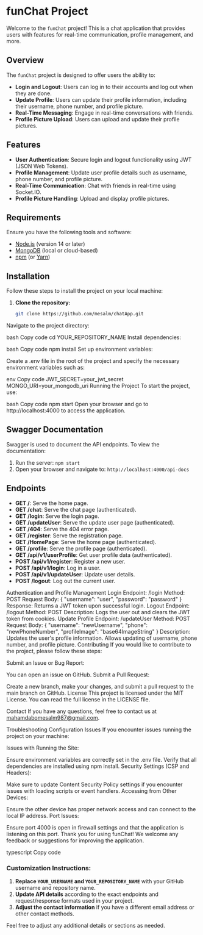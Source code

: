 # funChat Project

Welcome to the `funChat` project! This is a chat application that provides users with features for real-time communication, profile management, and more.

## Overview

The `funChat` project is designed to offer users the ability to:

- **Login and Logout**: Users can log in to their accounts and log out when they are done.
- **Update Profile**: Users can update their profile information, including their username, phone number, and profile picture.
- **Real-Time Messaging**: Engage in real-time conversations with friends.
- **Profile Picture Upload**: Users can upload and update their profile pictures.

## Features

- **User Authentication**: Secure login and logout functionality using JWT (JSON Web Tokens).
- **Profile Management**: Update user profile details such as username, phone number, and profile picture.
- **Real-Time Communication**: Chat with friends in real-time using Socket.IO.
- **Profile Picture Handling**: Upload and display profile pictures.

## Requirements

Ensure you have the following tools and software:

- [Node.js](https://nodejs.org/) (version 14 or later)
- [MongoDB](https://www.mongodb.com/) (local or cloud-based)
- [npm](https://www.npmjs.com/) (or [Yarn](https://yarnpkg.com/))

## Installation

Follow these steps to install the project on your local machine:

1. **Clone the repository:**

   ```bash
   git clone https://github.com/mesalm/chatApp.git
Navigate to the project directory:

bash
Copy code
cd YOUR_REPOSITORY_NAME
Install dependencies:

bash
Copy code
npm install
Set up environment variables:

Create a .env file in the root of the project and specify the necessary environment variables such as:

env
Copy code
JWT_SECRET=your_jwt_secret
MONGO_URI=your_mongodb_uri
Running the Project
To start the project, use:

bash
Copy code
npm start
Open your browser and go to http://localhost:4000 to access the application.
## Swagger Documentation

Swagger is used to document the API endpoints. To view the documentation:

1. Run the server: `npm start`
2. Open your browser and navigate to: `http://localhost:4000/api-docs`

## Endpoints

- **GET /**: Serve the home page.
- **GET /chat**: Serve the chat page (authenticated).
- **GET /login**: Serve the login page.
- **GET /updateUser**: Serve the update user page (authenticated).
- **GET /404**: Serve the 404 error page.
- **GET /register**: Serve the registration page.
- **GET /HomePage**: Serve the home page (authenticated).
- **GET /profile**: Serve the profile page (authenticated).
- **GET /api/v1/userProfile**: Get user profile data (authenticated).
- **POST /api/v1/register**: Register a new user.
- **POST /api/v1/login**: Log in a user.
- **POST /api/v1/updateUser**: Update user details.
- **POST /logout**: Log out the current user.

Authentication and Profile Management
Login
Endpoint: /login
Method: POST
Request Body: { "username": "user", "password": "password" }
Response: Returns a JWT token upon successful login.
Logout
Endpoint: /logout
Method: POST
Description: Logs the user out and clears the JWT token from cookies.
Update Profile
Endpoint: /updateUser
Method: POST
Request Body: { "username": "newUsername", "phone": "newPhoneNumber", "profileImage": "base64ImageString" }
Description: Updates the user's profile information. Allows updating of username, phone number, and profile picture.
Contributing
If you would like to contribute to the project, please follow these steps:

Submit an Issue or Bug Report:

You can open an issue on GitHub.
Submit a Pull Request:

Create a new branch, make your changes, and submit a pull request to the main branch on GitHub.
License
This project is licensed under the MIT License. You can read the full license in the LICENSE file.

Contact
If you have any questions, feel free to contact us at mahamdabomesalm987@gmail.com.

Troubleshooting Configuration Issues
If you encounter issues running the project on your machine:

Issues with Running the Site:

Ensure environment variables are correctly set in the .env file.
Verify that all dependencies are installed using npm install.
Security Settings (CSP and Headers):

Make sure to update Content Security Policy settings if you encounter issues with loading scripts or event handlers.
Accessing from Other Devices:

Ensure the other device has proper network access and can connect to the local IP address.
Port Issues:

Ensure port 4000 is open in firewall settings and that the application is listening on this port.
Thank you for using funChat! We welcome any feedback or suggestions for improving the application.

typescript
Copy code

### Customization Instructions:
1. **Replace `YOUR_USERNAME` and `YOUR_REPOSITORY_NAME`** with your GitHub username and repository name.
2. **Update API details** according to the exact endpoints and request/response formats used in your project.
3. **Adjust the contact information** if you have a different email address or other contact methods.

Feel free to adjust any additional details or sections as needed.
